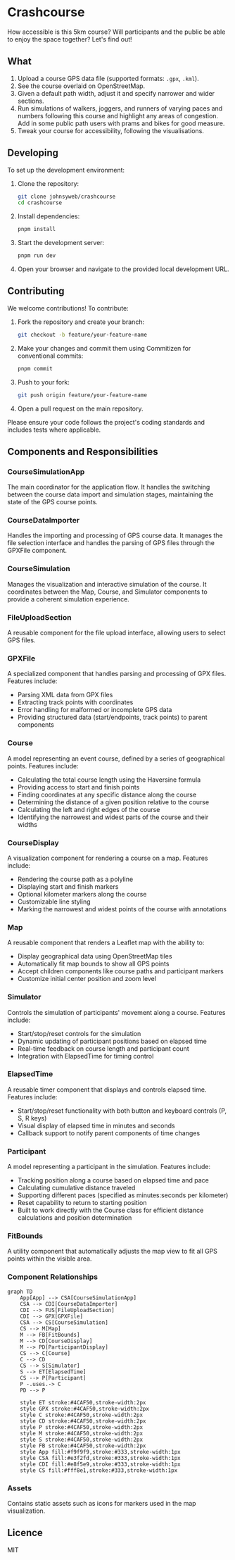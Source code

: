 # Crashcourse

How accessible is this 5km course? Will participants and the public be able to enjoy the space together? Let's find out!

## What

1. Upload a course GPS data file (supported formats: `.gpx`, `.kml`).
2. See the course overlaid on OpenStreetMap.
3. Given a default path width, adjust it and specify narrower and wider sections.
4. Run simulations of walkers, joggers, and runners of varying paces and numbers following this course and highlight any areas of congestion. Add in some public path users with prams and bikes for good measure.
5. Tweak your course for accessibility, following the visualisations.

## Developing

To set up the development environment:

1. Clone the repository:

   ```bash
   git clone johnsyweb/crashcourse
   cd crashcourse
   ```

2. Install dependencies:

   ```bash
   pnpm install
   ```

3. Start the development server:

   ```bash
   pnpm run dev
   ```

4. Open your browser and navigate to the provided local development URL.

## Contributing

We welcome contributions! To contribute:

1. Fork the repository and create your branch:

   ```bash
   git checkout -b feature/your-feature-name
   ```

2. Make your changes and commit them using Commitizen for conventional commits:

   ```bash
   pnpm commit
   ```

3. Push to your fork:

   ```bash
   git push origin feature/your-feature-name
   ```

4. Open a pull request on the main repository.

Please ensure your code follows the project's coding standards and includes tests where applicable.

## Components and Responsibilities

### CourseSimulationApp

The main coordinator for the application flow. It handles the switching between the course data import and simulation stages, maintaining the state of the GPS course points.

### CourseDataImporter

Handles the importing and processing of GPS course data. It manages the file selection interface and handles the parsing of GPS files through the GPXFile component.

### CourseSimulation

Manages the visualization and interactive simulation of the course. It coordinates between the Map, Course, and Simulator components to provide a coherent simulation experience.

### FileUploadSection

A reusable component for the file upload interface, allowing users to select GPS files.

### GPXFile

A specialized component that handles parsing and processing of GPX files. Features include:

- Parsing XML data from GPX files
- Extracting track points with coordinates
- Error handling for malformed or incomplete GPS data
- Providing structured data (start/endpoints, track points) to parent components

### Course

A model representing an event course, defined by a series of geographical points. Features include:

- Calculating the total course length using the Haversine formula
- Providing access to start and finish points
- Finding coordinates at any specific distance along the course
- Determining the distance of a given position relative to the course
- Calculating the left and right edges of the course
- Identifying the narrowest and widest parts of the course and their widths

### CourseDisplay

A visualization component for rendering a course on a map. Features include:

- Rendering the course path as a polyline
- Displaying start and finish markers
- Optional kilometer markers along the course
- Customizable line styling
- Marking the narrowest and widest points of the course with annotations

### Map

A reusable component that renders a Leaflet map with the ability to:

- Display geographical data using OpenStreetMap tiles
- Automatically fit map bounds to show all GPS points
- Accept children components like course paths and participant markers
- Customize initial center position and zoom level

### Simulator

Controls the simulation of participants' movement along a course. Features include:

- Start/stop/reset controls for the simulation
- Dynamic updating of participant positions based on elapsed time
- Real-time feedback on course length and participant count
- Integration with ElapsedTime for timing control

### ElapsedTime

A reusable timer component that displays and controls elapsed time. Features include:

- Start/stop/reset functionality with both button and keyboard controls (P, S, R keys)
- Visual display of elapsed time in minutes and seconds
- Callback support to notify parent components of time changes

### Participant

A model representing a participant in the simulation. Features include:

- Tracking position along a course based on elapsed time and pace
- Calculating cumulative distance traveled
- Supporting different paces (specified as minutes:seconds per kilometer)
- Reset capability to return to starting position
- Built to work directly with the Course class for efficient distance calculations and position determination

### FitBounds

A utility component that automatically adjusts the map view to fit all GPS points within the visible area.

### Component Relationships

```mermaid
graph TD
    App[App] --> CSA[CourseSimulationApp]
    CSA --> CDI[CourseDataImporter]
    CDI --> FUS[FileUploadSection]
    CDI --> GPX[GPXFile]
    CSA --> CS[CourseSimulation]
    CS --> M[Map]
    M --> FB[FitBounds]
    M --> CD[CourseDisplay]
    M --> PD[ParticipantDisplay]
    CS --> C[Course]
    C --> CD
    CS --> S[Simulator]
    S --> ET[ElapsedTime]
    CS --> P[Participant]
    P -.uses.-> C
    PD --> P

    style ET stroke:#4CAF50,stroke-width:2px
    style GPX stroke:#4CAF50,stroke-width:2px
    style C stroke:#4CAF50,stroke-width:2px
    style CD stroke:#4CAF50,stroke-width:2px
    style P stroke:#4CAF50,stroke-width:2px
    style M stroke:#4CAF50,stroke-width:2px
    style S stroke:#4CAF50,stroke-width:2px
    style FB stroke:#4CAF50,stroke-width:2px
    style App fill:#f9f9f9,stroke:#333,stroke-width:1px
    style CSA fill:#e3f2fd,stroke:#333,stroke-width:1px
    style CDI fill:#e8f5e9,stroke:#333,stroke-width:1px
    style CS fill:#fff8e1,stroke:#333,stroke-width:1px
```

### Assets

Contains static assets such as icons for markers used in the map visualization.

## Licence

MIT
